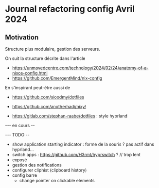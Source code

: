 # Journal refactoring  config Avril 2024

## Motivation

Structure plus modulaire, gestion des serveurs.

On suit la structure décrite dans l'article 
  - https://unmovedcentre.com/technology/2024/02/24/anatomy-of-a-nixos-config.html
  - https://github.com/EmergentMind/nix-config

En s'inspirant peut-être aussi de 
- https://github.com/sioodmy/dotfiles
- https://github.com/anotherhadi/nixy/

- https://gitlab.com/stephan-raabe/dotfiles : style hyprland

--- en cours --

--- TODO --
- show application starting indicator : forme de la souris ? pas actif dans hyprland...
- switch apps : https://github.com/H3rmt/hyprswitch ? // trop lent
- exposé
- gestion des notifications
- configurer cliphist (clipboard history)
- config barre
  - change pointer on clickable elements
